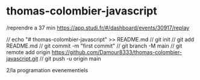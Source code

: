 # thomas-colombier-javascript
/reprendre  a 37 min  https://app.studi.fr/#/dashboard/events/30917/replay


// echo "# thomas-colombier-javascript" >> README.md
// git init
// git add README.md
// git commit -m "first commit"
// git branch -M main
// git remote add origin https://github.com/Damour8333/thomas-colombier-javascript.git
// git push -u origin main

2/la programation evenementiels